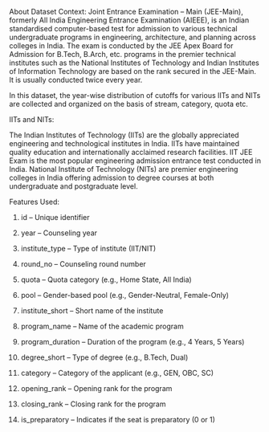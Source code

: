 About Dataset
Context:
Joint Entrance Examination – Main (JEE-Main), formerly All India Engineering Entrance Examination (AIEEE), is an Indian standardised computer-based test for admission to various technical undergraduate programs in engineering, architecture, and planning across colleges in India. The exam is conducted by the JEE Apex Board for Admission for B.Tech, B.Arch, etc. programs in the premier technical institutes such as the National Institutes of Technology and Indian Institutes of Information Technology are based on the rank secured in the JEE-Main. It is usually conducted twice every year.

In this dataset, the year-wise distribution of cutoffs for various IITs and NITs are collected and organized on the basis of stream, category, quota etc.

IITs and NITs:

The Indian Institutes of Technology (IITs) are the globally appreciated engineering and technological institutes in India. IITs have maintained quality education and internationally acclaimed research facilities. IIT JEE Exam is the most popular engineering admission entrance test conducted in India.
National Institute of Technology (NITs) are premier engineering colleges in India offering admission to degree courses at both undergraduate and postgraduate level.


Features Used:

1. id – Unique identifier


2. year – Counseling year


3. institute_type – Type of institute (IIT/NIT)


4. round_no – Counseling round number


5. quota – Quota category (e.g., Home State, All India)


6. pool – Gender-based pool (e.g., Gender-Neutral, Female-Only)


7. institute_short – Short name of the institute


8. program_name – Name of the academic program


9. program_duration – Duration of the program (e.g., 4 Years, 5 Years)


10. degree_short – Type of degree (e.g., B.Tech, Dual)


11. category – Category of the applicant (e.g., GEN, OBC, SC)


12. opening_rank – Opening rank for the program


13. closing_rank – Closing rank for the program


14. is_preparatory – Indicates if the seat is preparatory (0 or 1)
  
